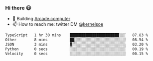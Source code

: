 ### Hi there 😃

- 🔨 Building [Arcade.computer](https://arcade.computer)
- 📫 How to reach me: twitter DM [@kernelsoe](https://twitter.com/kernelsoe)

<!--START_SECTION:waka-->

```txt
TypeScript   1 hr 30 mins    ██████████████████████░░░   87.83 %
Other        8 mins          ██░░░░░░░░░░░░░░░░░░░░░░░   08.54 %
JSON         3 mins          ▓░░░░░░░░░░░░░░░░░░░░░░░░   03.20 %
Python       0 secs          ░░░░░░░░░░░░░░░░░░░░░░░░░   00.19 %
Velocity     0 secs          ░░░░░░░░░░░░░░░░░░░░░░░░░   00.15 %
```

<!--END_SECTION:waka-->
